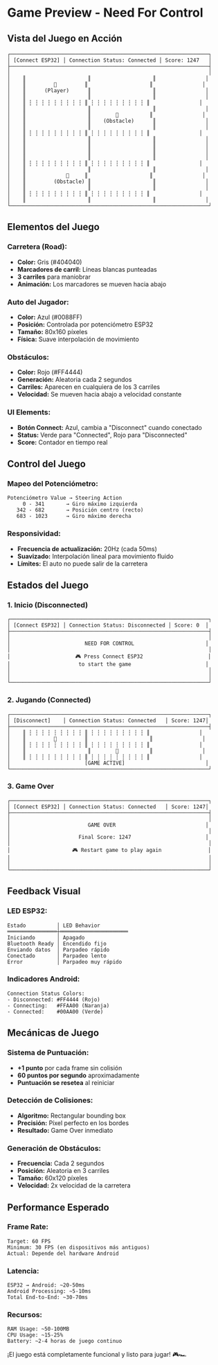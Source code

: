 # Game Preview - Need For Control

## Vista del Juego en Acción

```
┌────────────────────────────────────────────────────────────────┐
│ [Connect ESP32] │ Connection Status: Connected │ Score: 1247   │
├────────────────────────────────────────────────────────────────┤
│                                                                │
│    ║                    ║                    ║                │
│    ║         🚗         ║                    ║                │
│    ║      (Player)      ║                    ║                │
│    ║                    ║                    ║                │
│    ║ ┆ ┆ ┆ ┆ ┆ ┆ ┆ ┆ ┆ ║ ┆ ┆ ┆ ┆ ┆ ┆ ┆ ┆ ┆ ║                │
│    ║                    ║                    ║                │
│    ║                    ║        🚗          ║                │
│    ║                    ║    (Obstacle)      ║                │
│    ║                    ║                    ║                │
│    ║ ┆ ┆ ┆ ┆ ┆ ┆ ┆ ┆ ┆ ║ ┆ ┆ ┆ ┆ ┆ ┆ ┆ ┆ ┆ ║                │
│    ║                    ║                    ║                │
│    ║                    ║                    ║                │
│    ║                    ║                    ║                │
│    ║                    ║                    ║                │
│    ║ ┆ ┆ ┆ ┆ ┆ ┆ ┆ ┆ ┆ ║ ┆ ┆ ┆ ┆ ┆ ┆ ┆ ┆ ┆ ║                │
│    ║                    ║                    ║                │
│    ║             🚗     ║                    ║                │
│    ║         (Obstacle) ║                    ║                │
│    ║                    ║                    ║                │
│    ║ ┆ ┆ ┆ ┆ ┆ ┆ ┆ ┆ ┆ ║ ┆ ┆ ┆ ┆ ┆ ┆ ┆ ┆ ┆ ║                │
│    ║                    ║                    ║                │
└────────────────────────────────────────────────────────────────┘
```

## Elementos del Juego

### Carretera (Road):
- **Color:** Gris (#404040)
- **Marcadores de carril:** Líneas blancas punteadas
- **3 carriles** para maniobrar
- **Animación:** Los marcadores se mueven hacia abajo

### Auto del Jugador:
- **Color:** Azul (#0088FF)
- **Posición:** Controlada por potenciómetro ESP32
- **Tamaño:** 80x160 píxeles
- **Física:** Suave interpolación de movimiento

### Obstáculos:
- **Color:** Rojo (#FF4444)
- **Generación:** Aleatoria cada 2 segundos
- **Carriles:** Aparecen en cualquiera de los 3 carriles
- **Velocidad:** Se mueven hacia abajo a velocidad constante

### UI Elements:
- **Botón Connect:** Azul, cambia a "Disconnect" cuando conectado
- **Status:** Verde para "Connected", Rojo para "Disconnected"
- **Score:** Contador en tiempo real

## Control del Juego

### Mapeo del Potenciómetro:

```
Potenciómetro Value → Steering Action
     0 - 341       → Giro máximo izquierda
   342 - 682       → Posición centro (recto)
   683 - 1023      → Giro máximo derecha
```

### Responsividad:
- **Frecuencia de actualización:** 20Hz (cada 50ms)
- **Suavizado:** Interpolación lineal para movimiento fluido
- **Límites:** El auto no puede salir de la carretera

## Estados del Juego

### 1. Inicio (Disconnected)
```
┌────────────────────────────────────────────────────────────────┐
│ [Connect ESP32] │ Connection Status: Disconnected │ Score: 0  │
├────────────────────────────────────────────────────────────────┤
│                                                                │
│                        NEED FOR CONTROL                       │
│                                                                │
│                     🎮 Press Connect ESP32                     │
│                      to start the game                        │
│                                                                │
│                                                                │
└────────────────────────────────────────────────────────────────┘
```

### 2. Jugando (Connected)
```
┌────────────────────────────────────────────────────────────────┐
│ [Disconnect]    │ Connection Status: Connected   │ Score: 1247│
├────────────────────────────────────────────────────────────────┤
│    ║ ┆ ┆ ┆ ┆ ┆ ┆ ┆ ┆ ┆ ║ ┆ ┆ ┆ ┆ ┆ ┆ ┆ ┆ ┆ ║                │
│    ║         🚗         ║                    ║                │
│    ║ ┆ ┆ ┆ ┆ ┆ ┆ ┆ ┆ ┆ ║ ┆ ┆ ┆ ┆ ┆ ┆ ┆ ┆ ┆ ║                │
│    ║                    ║        🚗          ║                │
│    ║ ┆ ┆ ┆ ┆ ┆ ┆ ┆ ┆ ┆ ║ ┆ ┆ ┆ ┆ ┆ ┆ ┆ ┆ ┆ ║                │
│                        [GAME ACTIVE]                          │
└────────────────────────────────────────────────────────────────┘
```

### 3. Game Over
```
┌────────────────────────────────────────────────────────────────┐
│ [Connect ESP32] │ Connection Status: Connected   │ Score: 1247│
├────────────────────────────────────────────────────────────────┤
│                                                                │
│                         GAME OVER                             │
│                                                                │
│                      Final Score: 1247                        │
│                                                                │
│                    🎮 Restart game to play again               │
│                                                                │
│                                                                │
└────────────────────────────────────────────────────────────────┘
```

## Feedback Visual

### LED ESP32:
```
Estado          │ LED Behavior
════════════════┼══════════════════════
Iniciando       │ Apagado
Bluetooth Ready │ Encendido fijo
Enviando datos  │ Parpadeo rápido
Conectado       │ Parpadeo lento
Error           │ Parpadeo muy rápido
```

### Indicadores Android:
```
Connection Status Colors:
- Disconnected: #FF4444 (Rojo)
- Connecting:   #FFAA00 (Naranja)  
- Connected:    #00AA00 (Verde)
```

## Mecánicas de Juego

### Sistema de Puntuación:
- **+1 punto** por cada frame sin colisión
- **60 puntos por segundo** aproximadamente
- **Puntuación se resetea** al reiniciar

### Detección de Colisiones:
- **Algoritmo:** Rectangular bounding box
- **Precisión:** Píxel perfecto en los bordes
- **Resultado:** Game Over inmediato

### Generación de Obstáculos:
- **Frecuencia:** Cada 2 segundos
- **Posición:** Aleatoria en 3 carriles
- **Tamaño:** 60x120 píxeles
- **Velocidad:** 2x velocidad de la carretera

## Performance Esperado

### Frame Rate:
```
Target: 60 FPS
Minimum: 30 FPS (en dispositivos más antiguos)
Actual: Depende del hardware Android
```

### Latencia:
```
ESP32 → Android: ~20-50ms
Android Processing: ~5-10ms
Total End-to-End: ~30-70ms
```

### Recursos:
```
RAM Usage: ~50-100MB
CPU Usage: ~15-25% 
Battery: ~2-4 horas de juego continuo
```

¡El juego está completamente funcional y listo para jugar! 🎮🏎️